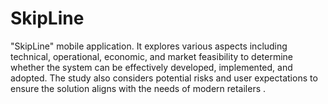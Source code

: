 # SkipLine
"SkipLine" mobile application. It explores various aspects including technical, operational, economic, and market feasibility to determine whether the system can be effectively developed, implemented, and adopted. The study also considers potential risks and user expectations to ensure the solution aligns with the needs of modern retailers .

